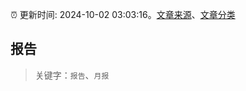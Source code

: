 :alarm_clock: 更新时间: 2024-10-02 03:03:16。[文章来源](/README.md)、[文章分类](/TAGS.md)

## 报告


> 关键字：`报告`、`月报`



